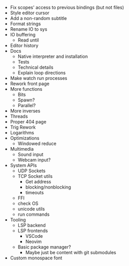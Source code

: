 - Fix scopes' access to previous bindings (but not files)
- Style editor cursor
- Add a non-random subtitle
- Format strings
- Rename IO to sys
- IO buffering
  - Read until
- Editor history
- Docs
  - Native interpreter and installation
  - Tests
  - Technical details
  - Explain loop directions
- Make watch run processes
- Rework front page
- More functions
  - Bits
  - Spawn?
  - Parallel?
- More inverses
- Threads
- Proper 404 page
- Trig Rework
- Logarithms
- Optimizations
  - Windowed reduce
- Multimedia
  - Sound input
  - Webcam input?
- System APIs
  - UDP Sockets
  - TCP Socket utils
    - Get address
    - blocking/nonblocking
    - timeouts
  - FFI
  - check OS
  - unicode utils
  - run commands
- Tooling
  - LSP backend
  - LSP frontends
    - VSCode
    - Neovim
  - Basic package manager?
    - Maybe just be content with git submodules
- Custom monospace font
